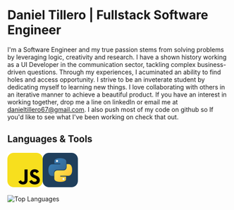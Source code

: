 # Daniel Tillero | Fullstack Software Engineer


I'm a Software Engineer and my true passion stems from solving problems by leveraging logic, creativity and research. I have a shown history working as a UI Developer in the communication sector, tackling complex business-driven questions. Through my experiences, I acuminated an ability to find holes and access opportunity. I strive to be an inveterate student by dedicating myself to learning new things. I love collaborating with others in an iterative manner to achieve a beautiful product. If you have an interest in working together, drop me a line on linkedIn or email me at danieltillero67@gmail.com. I also push most of my code on github so If you'd like to see what I've been working on check that out.

## Languages & Tools

![JS](https://github.com/harshcut/harshcut/blob/master/static/javascript.svg)![Python](https://github.com/harshcut/harshcut/blob/master/static/python.svg)

![Top Languages](https://github-readme-stats.vercel.app/api/top-langs/?username=gardensgreen)



